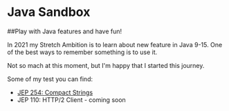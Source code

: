 # Java Sandbox
##Play with Java features and have fun!

In 2021 my Stretch Ambition is to learn about new feature in Java 9-15. 
One of the best ways to remember something is to use it. 

Not so mach at this moment, but I'm happy that I started this journey.

Some of my test you can find:

- [JEP 254: Compact Strings](JEP254-Compact_Strings)
- JEP 110: HTTP/2 Client - coming soon